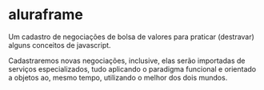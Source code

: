 # aluraframe
Um cadastro de negociações de bolsa de valores para praticar (destravar) alguns conceitos de javascript.

Cadastraremos novas negociações, inclusive, elas serão importadas de serviços especializados, tudo aplicando o paradigma funcional e orientado a objetos ao, mesmo tempo, utilizando o melhor dos dois mundos.
